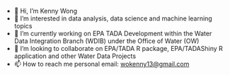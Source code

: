 - 👋 Hi, I’m Kenny Wong
- 👀 I’m interested in data analysis, data science and machine learning topics
- 🌱 I’m currently working on EPA TADA Development within the Water Data Integration Branch (WDIB) under the Office of Water (OW)
- 💞️ I’m looking to collaborate on EPA/TADA R package, EPA/TADAShiny R application and other Water Data Projects
- 📫 How to reach me personal email: wokenny13@gmail.com

<!---
wokenny13/wokenny13 is a ✨ special ✨ repository because its `README.md` (this file) appears on your GitHub profile.
You can click the Preview link to take a look at your changes.
--->

